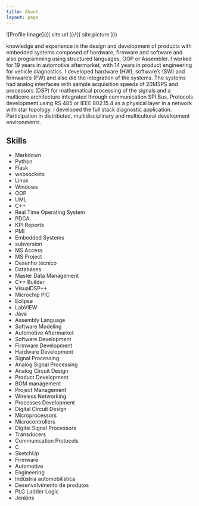 ```yaml
---
title: About
layout: page
---
```

![Profile Image]({{ site.url }}/{{ site.picture }})

knowledge and experience in the design and development of products with embedded
systems composed of hardware, firmware and software and also programming using structured languages, OOP or
Assembler.
I worked for 19 years in automotive aftermarket, with 14 years in product engineering for vehicle diagnostics. I developed
hardware (HW), software’s (SW) and firmware’s (FW) and also did the integration of the systems.
The systems had analog interfaces with sample acquisition speeds of 20MSPS and processors (DSP) for mathematical
processing of the signals and a multicore architecture integrated through communication SPI Bus.
Protocols development using RS 485 or IEEE 802.15.4 as a physical layer in a network with star topology.
I developed the full stack diagnostic application. Participation in distributed, multidisciplinary
and multicultural development environments.


## Skills

* Markdown
* Python
* Flask
* websockets
* Linux
* Windows
* OOP
* UML
* C++
* Real Time Operating System
* PDCA
* KPI Reports
* PMI
* Embedded Systems
* subversion
* MS Access
* MS Project
* Desenho técnico
* Databases
* Master Data Management
* C++ Builder
* VisualDSP++
* Microchip PIC
* Eclipse
* LabVIEW
* Java
* Assembly Language
* Software Modeling
* Automotive Aftermarket
* Software Development
* Firmware Development
* Hardware Development
* Signal Processing
* Analog Signal Processing
* Analog Circuit Design
* Product Development
* BOM management
* Project Management
* Wireless Networking
* Processes Development
* Digital Circuit Design
* Microprocessors
* Microcontrollers
* Digital Signal Processors
* Transducers
* Communication Protocols
* C
* SketchUp
* Firmware
* Automotive
* Engineering
* Indústria automobilística
* Desenvolvimento de produtos
* PLC Ladder Logic
* Jenkins




